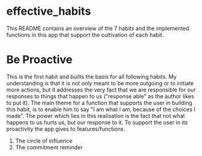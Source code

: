 # effective_habits
This README contains an overview of the 7 habits and the implemented functions in this app that support the cultivation of each habit.

# Be Proactive
This is the first habit and builts the basis for all following habits. My understanding is that it is not only meant to be more outgoing or to initiate more actions, but it addresses the very fact that we are responsible for our responses to things that happen to us ("response able" as the author likes to put it). The main theme for a function that supports the user in building this habit, is to enable him to say "I am what I am, because of the choices I made". The power which lies in this realisation is the fact that not what happens to us hurts us, but our response to it. To support the user in its proactivity the app gives to features/functions.

1. The circle of influence
2. The commitment reminder

